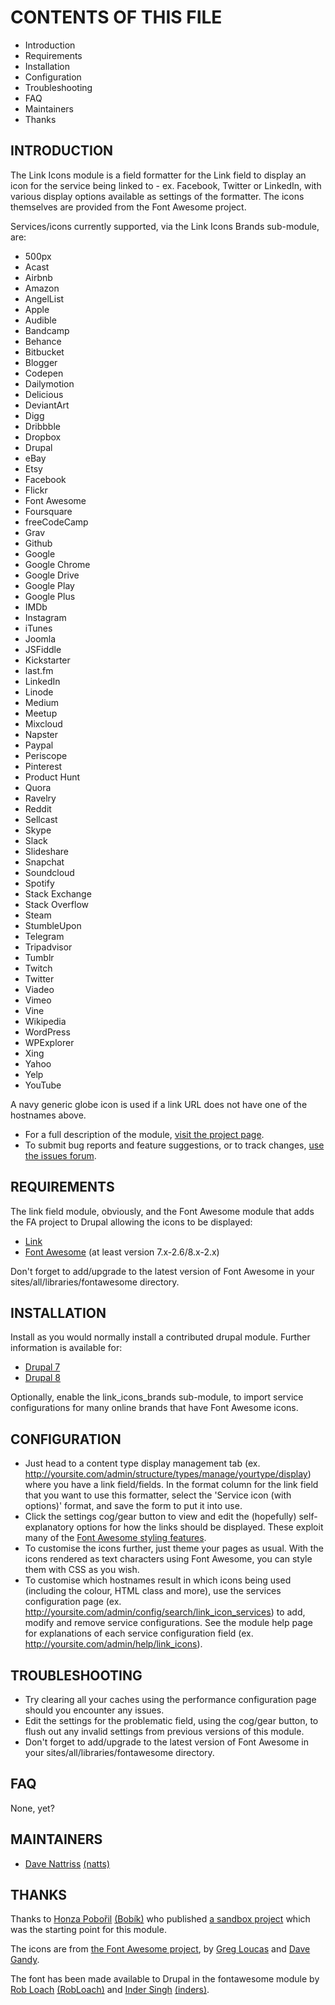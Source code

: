 # CONTENTS OF THIS FILE

- Introduction
- Requirements
- Installation
- Configuration
- Troubleshooting
- FAQ
- Maintainers
- Thanks

## INTRODUCTION

The Link Icons module is a field formatter for the Link field to display an
icon for the service being linked to - ex. Facebook, Twitter or LinkedIn, with
various display options available as settings of the formatter. The icons
themselves are provided from the Font Awesome project.

Services/icons currently supported, via the Link Icons Brands sub-module, are:

- 500px
- Acast
- Airbnb
- Amazon
- AngelList
- Apple
- Audible
- Bandcamp
- Behance
- Bitbucket
- Blogger
- Codepen
- Dailymotion
- Delicious
- DeviantArt
- Digg
- Dribbble
- Dropbox
- Drupal
- eBay
- Etsy
- Facebook
- Flickr
- Font Awesome
- Foursquare
- freeCodeCamp
- Grav
- Github
- Google
- Google Chrome
- Google Drive
- Google Play
- Google Plus
- IMDb
- Instagram
- iTunes
- Joomla
- JSFiddle
- Kickstarter
- last.fm
- LinkedIn
- Linode
- Medium
- Meetup
- Mixcloud
- Napster
- Paypal
- Periscope
- Pinterest
- Product Hunt
- Quora
- Ravelry
- Reddit
- Sellcast
- Skype
- Slack
- Slideshare
- Snapchat
- Soundcloud
- Spotify
- Stack Exchange
- Stack Overflow
- Steam
- StumbleUpon
- Telegram
- Tripadvisor
- Tumblr
- Twitch
- Twitter
- Viadeo
- Vimeo
- Vine
- Wikipedia
- WordPress
- WPExplorer
- Xing
- Yahoo
- Yelp
- YouTube

A navy generic globe icon is used if a link URL does not have one of the
hostnames above.

- For a full description of the module, [visit the project page](https://drupal.org/project/link_icons).
- To submit bug reports and feature suggestions, or to track changes,
  [use the issues forum](https://drupal.org/project/issues/link_icons).

## REQUIREMENTS

The link field module, obviously, and the Font Awesome module that adds the FA
project to Drupal allowing the icons to be displayed:

- [Link](https://drupal.org/project/link)
- [Font Awesome](https://drupal.org/project/fontawesome) (at least version 7.x-2.6/8.x-2.x)

Don't forget to add/upgrade to the latest version of Font Awesome in your
sites/all/libraries/fontawesome directory.

## INSTALLATION

Install as you would normally install a contributed drupal module. Further
information is available for:

- [Drupal 7](https://www.drupal.org/docs/7/extend/installing-modules)
- [Drupal 8](https://www.drupal.org/docs/extending-drupal/installing-modules)

Optionally, enable the link\_icons\_brands sub-module, to import service
configurations for many online brands that have Font Awesome icons.

## CONFIGURATION

- Just head to a content type display management tab
  (ex. <http://yoursite.com/admin/structure/types/manage/yourtype/display>) where
  you have a link field/fields. In the format column for the link field that
  you want to use this formatter, select the 'Service icon (with options)'
  format, and save the form to put it into use.
- Click the settings cog/gear button to view and edit the (hopefully)
  self-explanatory options for how the links should be displayed. These exploit
  many of the
  [Font Awesome styling features](https://fontawesome.com/how-to-use/on-the-web/styling).
- To customise the icons further, just theme your pages as usual. With the
  icons rendered as text characters using Font Awesome, you can style them with
  CSS as you wish.
- To customise which hostnames result in which icons being used (including the
  colour, HTML class and more), use the services configuration page (ex.
  <http://yoursite.com/admin/config/search/link_icon_services>) to add, modify
  and remove service configurations. See the module help page for explanations
  of each service configuration field (ex.
  <http://yoursite.com/admin/help/link_icons>).

## TROUBLESHOOTING

- Try clearing all your caches using the performance configuration page should
  you encounter any issues.
- Edit the settings for the problematic field, using the cog/gear button, to
  flush out any invalid settings from previous versions of this module.
- Don't forget to add/upgrade to the latest version of Font Awesome in your
  sites/all/libraries/fontawesome directory.

## FAQ

None, yet?

## MAINTAINERS

- [Dave Nattriss](http://natts.com) [(natts)](https://www.drupal.org/u/natts3)

## THANKS

Thanks to [Honza Pobořil](https://honza.poboril.cz/)
[(Bobík)](https://www.drupal.org/u/bobik) who published [a sandbox project](https://drupal.org/sandbox/bobik/1914102)
which was the starting point for this module.

The icons are from [the Font Awesome project](https://fontawesome.com/), by
[Greg Loucas](https://twitter.com/gregoryLpau) and [Dave Gandy](https://github.com/davegandy).

The font has been made available to Drupal in the fontawesome module by [Rob
Loach](https://robloach.net) [(RobLoach)](https://www.drupal.org/u/robloach)
and [Inder Singh](http://www.indersingh.com/) [(inders)](https://www.drupal.org/u/inders).

